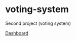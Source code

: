 # voting-system
Second project (voting system)

<a href="doc:dashboard.html" target="_blank">Dashboard</a>
